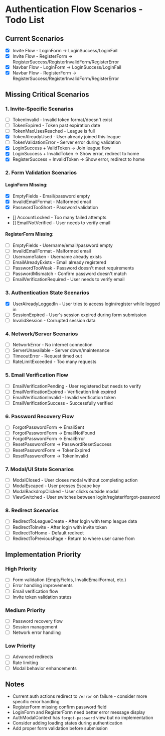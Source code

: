 # Authentication Flow Scenarios - Todo List

## Current Scenarios
- [x] Invite Flow - LoginForm → LoginSuccess/LoginFail
- [x] Invite Flow - RegisterForm → RegisterSuccess/RegisterInvalidForm/RegisterError
- [x] Navbar Flow - LoginForm → LoginSuccess/LoginFail
- [x] Navbar Flow - RegisterForm → RegisterSuccess/RegisterInvalidForm/RegisterError

## Missing Critical Scenarios

### 1. Invite-Specific Scenarios
- [ ] TokenInvalid - Invalid token format/doesn't exist
- [ ] TokenExpired - Token past expiration date
- [ ] TokenMaxUsesReached - League is full
- [x] TokenAlreadyUsed - User already joined this league
- [ ] TokenValidationError - Server error during validation
- [x] LoginSuccess + ValidToken → Join league flow
- [x] LoginSuccess + InvalidToken → Show error, redirect to home
- [x] RegisterSuccess + InvalidToken → Show error, redirect to home

### 2. Form Validation Scenarios

#### LoginForm Missing:
- [x] EmptyFields - Email/password empty
- [x] InvalidEmailFormat - Malformed email
- [x] PasswordTooShort - Password validation
- [] AccountLocked - Too many failed attempts
- [] EmailNotVerified - User needs to verify email

#### RegisterForm Missing:
- [ ] EmptyFields - Username/email/password empty
- [ ] InvalidEmailFormat - Malformed email
- [ ] UsernameTaken - Username already exists
- [ ] EmailAlreadyExists - Email already registered
- [ ] PasswordTooWeak - Password doesn't meet requirements
- [ ] PasswordMismatch - Confirm password doesn't match
- [ ] EmailVerificationRequired - User needs to verify email

### 3. Authentication State Scenarios
- [x] UserAlreadyLoggedIn - User tries to access login/register while logged in
- [ ] SessionExpired - User's session expired during form submission
- [ ] InvalidSession - Corrupted session data

### 4. Network/Server Scenarios
- [ ] NetworkError - No internet connection
- [ ] ServerUnavailable - Server down/maintenance
- [ ] TimeoutError - Request timed out
- [ ] RateLimitExceeded - Too many requests

### 5. Email Verification Flow
- [ ] EmailVerificationPending - User registered but needs to verify
- [ ] EmailVerificationExpired - Verification link expired
- [ ] EmailVerificationInvalid - Invalid verification token
- [ ] EmailVerificationSuccess - Successfully verified

### 6. Password Recovery Flow
- [ ] ForgotPasswordForm → EmailSent
- [ ] ForgotPasswordForm → EmailNotFound
- [ ] ForgotPasswordForm → EmailError
- [ ] ResetPasswordForm → PasswordResetSuccess
- [ ] ResetPasswordForm → TokenExpired
- [ ] ResetPasswordForm → TokenInvalid

### 7. Modal/UI State Scenarios
- [ ] ModalClosed - User closes modal without completing action
- [ ] ModalEscaped - User presses Escape key
- [ ] ModalBackdropClicked - User clicks outside modal
- [ ] ViewSwitched - User switches between login/register/forgot-password

### 8. Redirect Scenarios
- [ ] RedirectToLeagueCreate - After login with temp league data
- [ ] RedirectToInvite - After login with invite token
- [ ] RedirectToHome - Default redirect
- [ ] RedirectToPreviousPage - Return to where user came from

## Implementation Priority

### High Priority
- [ ] Form validation (EmptyFields, InvalidEmailFormat, etc.)
- [ ] Error handling improvements
- [ ] Email verification flow
- [ ] Invite token validation states

### Medium Priority
- [ ] Password recovery flow
- [ ] Session management
- [ ] Network error handling

### Low Priority
- [ ] Advanced redirects
- [ ] Rate limiting
- [ ] Modal behavior enhancements

## Notes
- Current auth actions redirect to `/error` on failure - consider more specific error handling
- RegisterForm missing confirm password field
- LoginForm and RegisterForm need better error message display
- AuthModalContext has `forgot-password` view but no implementation
- Consider adding loading states during authentication
- Add proper form validation before submission
